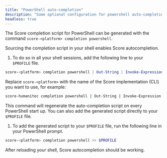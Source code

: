 ```yaml
---
title: "PowerShell auto-completion"
description: "Some optional configuration for powershell auto-completion."
headless: true
---
```


The Score completion script for PowerShell can be generated with the command `score-<platform> completion powershell`.

Sourcing the completion script in your shell enables Score autocompletion.

1. To do so in all your shell sessions, add the following line to your `$PROFILE` file.

```powershell
score-<platform> completion powershell | Out-String | Invoke-Expression
```

Replace `score-<platform>` with the name of the Score implementation (CLI) you want to use, for example:

```bash
score-humanitec completion powershell | Out-String | Invoke-Expression
```

This command will regenerate the auto-completion script on every PowerShell start up. You can also add the generated script directly to your `$PROFILE` file.

1. To add the generated script to your `$PROFILE` file, run the following line in your PowerShell prompt.

```powershell
score-<platform> completion powershell >> $PROFILE
```

After reloading your shell, Score autocompletion should be working.
